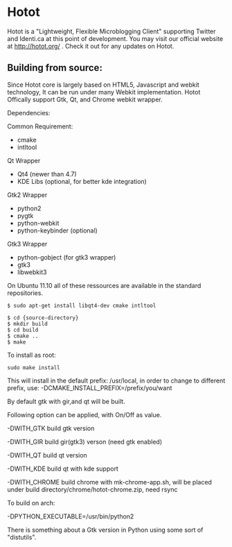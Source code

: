 # Hotot
Hotot is a "Lightweight, Flexible Microblogging Client" supporting
Twitter and Identi.ca at this point of development. You may visit our
official website at http://hotot.org/ . Check it out for any updates
on Hotot.

## Building from source:
Since Hotot core is largely based on HTML5, Javascript and webkit technology,
It can be run under many Webkit implementation. Hotot Offically support Gtk,
Qt, and Chrome webkit wrapper.

Dependencies:

Common Requirement:
* cmake
* intltool

Qt Wrapper
* Qt4 (newer than 4.7)
* KDE Libs (optional, for better kde integration)

Gtk2 Wrapper
* python2
* pygtk
* python-webkit
* python-keybinder (optional)

Gtk3 Wrapper
* python-gobject (for gtk3 wrapper)
* gtk3
* libwebkit3

On Ubuntu 11.10 all of these ressources are available in the standard repositories.

```shell
$ sudo apt-get install libqt4-dev cmake intltool

$ cd {source-directory}
$ mkdir build
$ cd build
$ cmake ..
$ make
```

To install as root:

```
sudo make install
```

This will install in the default prefix: /usr/local, in order to change to different prefix, use:
-DCMAKE_INSTALL_PREFIX=/prefix/you/want

By default gtk with gir,and qt will be built.

Following option can be applied, with On/Off as value.

-DWITH_GTK build gtk version

-DWITH_GIR build gir(gtk3) verson (need gtk enabled)

-DWITH_QT build qt version

-DWITH_KDE build qt with kde support

-DWITH_CHROME build chrome with mk-chrome-app.sh, will be placed under build directory/chrome/hotot-chrome.zip, need rsync

To build on arch:

-DPYTHON_EXECUTABLE=/usr/bin/python2


There is something about a Gtk version in Python using some sort of
"distutils".


